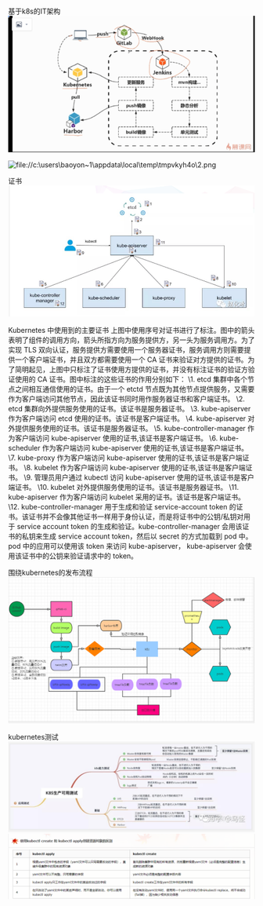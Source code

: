 ​         
基于k8s的IT架构
![file://c:\users\baoyon~1\appdata\local\temp\tmpvkyh4o\1.png](其他.assets/1.png)


![file://c:\users\baoyon~1\appdata\local\temp\tmpvkyh4o\2.png](file://c:\users\baoyon~1\appdata\local\temp\tmpvkyh4o\2.png)

证书
![file://c:\users\baoyon~1\appdata\local\temp\tmpvkyh4o\3.png](其他.assets/3.png)

Kubernetes 中使用到的主要证书
上图中使用序号对证书进行了标注。图中的箭头表明了组件的调用方向，箭头所指方向为服务提供方，另一头为服务调用方。为了实现 TLS 双向认证，服务提供方需要使用一个服务器证书，服务调用方则需要提供一个客户端证书，并且双方都需要使用一个 CA 证书来验证对方提供的证书。为了简明起见，上图中只标注了证书使用方提供的证书，并没有标注证书的验证方验证使用的 CA 证书。图中标注的这些证书的作用分别如下：
\1. etcd 集群中各个节点之间相互通信使用的证书。由于一个 etctd 节点既为其他节点提供服务，又需要作为客户端访问其他节点，因此该证书同时用作服务器证书和客户端证书。
\2. etcd 集群向外提供服务使用的证书。该证书是服务器证书。
\3. kube-apiserver 作为客户端访问 etcd 使用的证书。该证书是客户端证书。
\4. kube-apiserver 对外提供服务使用的证书。该证书是服务器证书。
\5. kube-controller-manager 作为客户端访问 kube-apiserver 使用的证书,该证书是客户端证书。
\6. kube-scheduler 作为客户端访问 kube-apiserver 使用的证书,该证书是客户端证书。
\7. kube-proxy 作为客户端访问 kube-apiserver 使用的证书,该证书是客户端证书。
\8. kubelet 作为客户端访问 kube-apiserver 使用的证书,该证书是客户端证书。
\9. 管理员用户通过 kubectl 访问 kube-apiserver 使用的证书,该证书是客户端证书。
\10. kubelet 对外提供服务使用的证书。该证书是服务器证书。
\11. kube-apiserver 作为客户端访问 kubelet 采用的证书。该证书是客户端证书。
\12. kube-controller-manager 用于生成和验证 service-account token 的证书。该证书并不会像其他证书一样用于身份认证，而是将证书中的公钥/私钥对用于 service account token 的生成和验证。kube-controller-manager 会用该证书的私钥来生成 service account token，然后以 secret 的方式加载到 pod 中。pod 中的应用可以使用该 token 来访问 kube-apiserver， kube-apiserver 会使用该证书中的公钥来验证请求中的 token。

围绕kubernetes的发布流程
![file://c:\users\baoyon~1\appdata\local\temp\tmpvkyh4o\4.png](其他.assets/4.png)

kubernetes测试
![file://c:\users\baoyon~1\appdata\local\temp\tmpvkyh4o\5.png](其他.assets/5.png)
![file://c:\users\baoyon~1\appdata\local\temp\tmpvkyh4o\6.png](其他.assets/6.png)